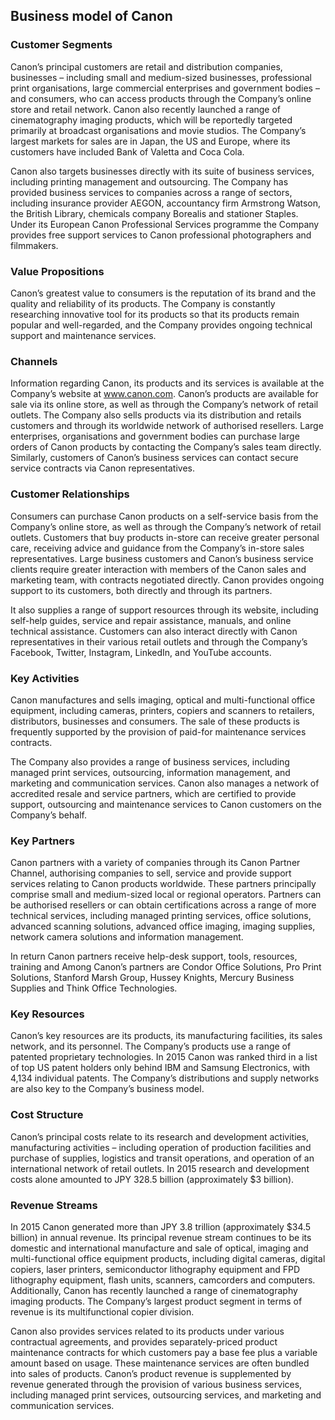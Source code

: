 Business model of Canon
-----------------------

 ### Customer Segments

 Canon’s principal customers are retail and distribution companies, businesses – including small and medium-sized businesses, professional print organisations, large commercial enterprises and government bodies – and consumers, who can access products through the Company’s online store and retail network. Canon also recently launched a range of cinematography imaging products, which will be reportedly targeted primarily at broadcast organisations and movie studios. The Company’s largest markets for sales are in Japan, the US and Europe, where its customers have included Bank of Valetta and Coca Cola.

 Canon also targets businesses directly with its suite of business services, including printing management and outsourcing. The Company has provided business services to companies across a range of sectors, including insurance provider AEGON, accountancy firm Armstrong Watson, the British Library, chemicals company Borealis and stationer Staples. Under its European Canon Professional Services programme the Company provides free support services to Canon professional photographers and filmmakers.

 ### Value Propositions

 Canon’s greatest value to consumers is the reputation of its brand and the quality and reliability of its products. The Company is constantly researching innovative tool for its products so that its products remain popular and well-regarded, and the Company provides ongoing technical support and maintenance services.

 ### Channels

 Information regarding Canon, its products and its services is available at the Company’s website at www.canon.com. Canon’s products are available for sale via its online store, as well as through the Company’s network of retail outlets. The Company also sells products via its distribution and retails customers and through its worldwide network of authorised resellers. Large enterprises, organisations and government bodies can purchase large orders of Canon products by contacting the Company’s sales team directly. Similarly, customers of Canon’s business services can contact secure service contracts via Canon representatives.

 ### Customer Relationships

 Consumers can purchase Canon products on a self-service basis from the Company’s online store, as well as through the Company’s network of retail outlets. Customers that buy products in-store can receive greater personal care, receiving advice and guidance from the Company’s in-store sales representatives. Large business customers and Canon’s business service clients require greater interaction with members of the Canon sales and marketing team, with contracts negotiated directly. Canon provides ongoing support to its customers, both directly and through its partners.

 It also supplies a range of support resources through its website, including self-help guides, service and repair assistance, manuals, and online technical assistance. Customers can also interact directly with Canon representatives in their various retail outlets and through the Company’s Facebook, Twitter, Instagram, LinkedIn, and YouTube accounts.

 ### Key Activities

 Canon manufactures and sells imaging, optical and multi-functional office equipment, including cameras, printers, copiers and scanners to retailers, distributors, businesses and consumers. The sale of these products is frequently supported by the provision of paid-for maintenance services contracts.

 The Company also provides a range of business services, including managed print services, outsourcing, information management, and marketing and communication services. Canon also manages a network of accredited resale and service partners, which are certified to provide support, outsourcing and maintenance services to Canon customers on the Company’s behalf.

 ### Key Partners

 Canon partners with a variety of companies through its Canon Partner Channel, authorising companies to sell, service and provide support services relating to Canon products worldwide. These partners principally comprise small and medium-sized local or regional operators. Partners can be authorised resellers or can obtain certifications across a range of more technical services, including managed printing services, office solutions, advanced scanning solutions, advanced office imaging, imaging supplies, network camera solutions and information management.

 In return Canon partners receive help-desk support, tools, resources, training and Among Canon’s partners are Condor Office Solutions, Pro Print Solutions, Stanford Marsh Group, Hussey Knights, Mercury Business Supplies and Think Office Technologies.

 ### Key Resources

 Canon’s key resources are its products, its manufacturing facilities, its sales network, and its personnel. The Company’s products use a range of patented proprietary technologies. In 2015 Canon was ranked third in a list of top US patent holders only behind IBM and Samsung Electronics, with 4,134 individual patents. The Company’s distributions and supply networks are also key to the Company’s business model.

 ### Cost Structure

 Canon’s principal costs relate to its research and development activities, manufacturing activities – including operation of production facilities and purchase of supplies, logistics and transit operations, and operation of an international network of retail outlets. In 2015 research and development costs alone amounted to JPY 328.5 billion (approximately $3 billion).

 ### Revenue Streams

 In 2015 Canon generated more than JPY 3.8 trillion (approximately $34.5 billion) in annual revenue. Its principal revenue stream continues to be its domestic and international manufacture and sale of optical, imaging and multi-functional office equipment products, including digital cameras, digital copiers, laser printers, semiconductor lithography equipment and FPD lithography equipment, flash units, scanners, camcorders and computers. Additionally, Canon has recently launched a range of cinematography imaging products. The Company’s largest product segment in terms of revenue is its multifunctional copier division.

 Canon also provides services related to its products under various contractual agreements, and provides separately-priced product maintenance contracts for which customers pay a base fee plus a variable amount based on usage. These maintenance services are often bundled into sales of products. Canon’s product revenue is supplemented by revenue generated through the provision of various business services, including managed print services, outsourcing services, and marketing and communication services.